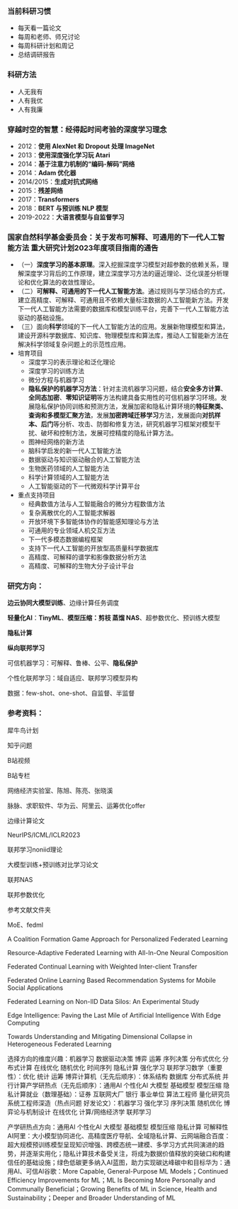 ### 当前科研习惯

- 每天看一篇论文
- 每周和老师、师兄讨论
- 每周科研计划和周记
- 总结调研报告



### 科研方法

- 人无我有
- 人有我优
- 人有我廉



### 穿越时空的智慧：经得起时间考验的深度学习理念

- 2012：**使用 AlexNet 和 Dropout 处理 ImageNet**
- 2013：**使用深度强化学习玩 Atari**
- 2014：**基于注意力机制的“编码-解码”网络**
- 2014：**Adam 优化器**
- 2014/2015：**生成对抗式网络**
- 2015：**残差网络**
- 2017：**Transformers**
- 2018：**BERT 与预训练 NLP 模型**
- 2019-2022：**大语言模型与自监督学习**



### 国家自然科学基金委员会：关于发布可解释、可通用的下一代人工智能方法 重大研究计划2023年度项目指南的通告

- （一）**深度学习的基本原理**。深入挖掘深度学习模型对超参数的依赖关系，理解深度学习背后的工作原理，建立深度学习方法的逼近理论、泛化误差分析理论和优化算法的收敛性理论。
- （二）**可解释、可通用的下一代人工智能方法**。通过规则与学习结合的方式，建立高精度、可解释、可通用且不依赖大量标注数据的人工智能新方法。开发下一代人工智能方法需要的数据库和模型训练平台，完善下一代人工智能方法驱动的基础设施。
- （三）面向**科学**领域的下一代人工智能方法的应用。发展新物理模型和算法，建设开源科学数据库、知识库、物理模型库和算法库，推动人工智能新方法在解决科学领域复杂问题上的示范性应用。
- 培育项目
  - 深度学习的表示理论和泛化理论
  - 深度学习的训练方法
  - 微分方程与机器学习
  - **隐私保护的机器学习方法**：针对主流机器学习问题，结合**安全多方计算**、**全同态加密**、**零知识证明**等方法构建具备实用性的可信机器学习环境。发展隐私保护协同训练和预测方法，发展加密和隐私计算环境的**特征聚类、查询和多模型汇聚方法**，发展**加密跨域迁移学习**方法，发展面向**对抗样本、后门**等分析、攻击、防御和修复方法，研究机器学习框架对模型干扰、破坏和控制方法，发展可控精度的隐私计算方法。
  - 图神经网络的新方法
  - 脑科学启发的新一代人工智能方法
  - 数据驱动与知识驱动融合的人工智能方法
  - 生物医药领域的人工智能方法
  - 科学计算领域的人工智能方法
  - 人工智能驱动的下一代微观科学计算平台
- 重点支持项目
  - 经典数值方法与人工智能融合的微分方程数值方法
  - 复杂离散优化的人工智能求解器
  - 开放环境下多智能体协作的智能感知理论与方法
  - 可通用的专业领域人机交互方法
  - 下一代多模态数据编程框架
  - 支持下一代人工智能的开放型高质量科学数据库
  - 高精度、可解释的谱学和影像数据分析方法
  - 高精度、可解释的生物大分子设计平台



### 研究方向：

**边云协同大模型训练**、边缘计算任务调度

**轻量化AI**：**TinyML**、**模型压缩：剪枝 蒸馏 NAS**、超参数优化、预训练大模型

**隐私计算**

**纵向联邦学习**

可信机器学习：可解释、鲁棒、公平、**隐私保护**

个性化联邦学习：域自适应、联邦学习模型异构

数据：few-shot、one-shot、自监督、半监督



### 参考资料：

犀牛鸟计划

知乎问题

B站视频

B站专栏

网络经济实验室、陈旭、陈亮、张晓溪

脉脉、求职软件、华为云、阿里云、运筹优化offer

边缘计算论文

NeurIPS/ICML/ICLR2023

联邦学习noniid理论

大模型训练+预训练对比学习论文

联邦NAS

联邦参数优化

参考文献文件夹

MoE、fedml

A Coalition Formation Game Approach for Personalized Federated Learning

Resource-Adaptive Federated Learning with All-In-One Neural Composition

Federated Continual Learning with Weighted Inter-client Transfer

Federated Online Learning Based Recommendation Systems for Mobile Social Applications

Federated Learning on Non-IID Data Silos: An Experimental Study

Edge Intelligence: Paving the Last Mile of Artificial Intelligence With Edge Computing

Towards Understanding and Mitigating Dimensional Collapse in Heterogeneous Federated Learning



选择方向的维度兴趣：机器学习 数据驱动决策 博弈 运筹 序列决策 分布式优化 分布式计算 在线优化 随机优化 时间序列 隐私计算 强化学习 联邦学习数学（重要性）：优化 统计 运筹 博弈计算机（无先后顺序）：体系结构 数据库 分布式系统 并行计算产学研热点（无先后顺序）：通用AI 个性化AI 大模型 基础模型 模型压缩 隐私计算就业（数理基础）：证券 互联网大厂 银行 事业单位 算法工程师 量化研究员 系统工程师深造（热点问题 好发论文）：机器学习 强化学习 序列决策 随机优化 博弈论与机制设计 在线优化 计算/网络经济学 联邦学习



产学研热点方向：通用AI 个性化AI 大模型 基础模型 模型压缩 隐私计算 可解释性AI阿里：大小模型协同进化、高精度医疗导航、全域隐私计算、云网端融合百度：超大规模预训练模型呈现知识增强、跨模态统一建模、多学习方式共同演进的趋势，并逐渐实用化；隐私计算技术备受关注，将成为数据价值释放的突破口和构建信任的基础设施；绿色低碳更多纳入AI蓝图，助力实现碳达峰碳中和目标华为：通用AI、可信AI谷歌：More Capable, General-Purpose ML Models；Continued Efficiency Improvements for ML；ML Is Becoming More Personally and Communally Beneficial；Growing Benefits of ML in Science, Health and Sustainability；Deeper and Broader Understanding of ML